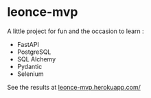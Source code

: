 # leonce-mvp

A little project for fun and the occasion to learn :

- FastAPI
- PostgreSQL
- SQL Alchemy
- Pydantic
- Selenium

See the results at [leonce-mvp.herokuapp.com/](https://leonce-mvp.herokuapp.com/)